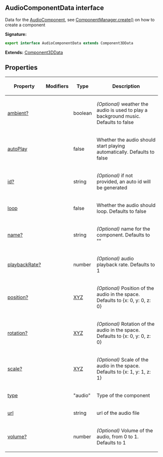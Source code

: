 
## AudioComponentData interface

Data for the [AudioComponent](/reference/audiocomponent.md)<!-- -->, see [ComponentManager.create()](/reference/componentmanager/create.md) on how to create a component

**Signature:**

```typescript
export interface AudioComponentData extends Component3DData 
```
**Extends:** [Component3DData](/reference/component3ddata.md)

## Properties

<table><thead><tr><th>

Property


</th><th>

Modifiers


</th><th>

Type


</th><th>

Description


</th></tr></thead>
<tbody><tr><td>

[ambient?](/reference/audiocomponentdata/ambient.md)


</td><td>


</td><td>

boolean


</td><td>

_(Optional)_ weather the audio is used to play a background music. Defaults to false


</td></tr>
<tr><td>

[autoPlay](/reference/audiocomponentdata/autoplay.md)


</td><td>


</td><td>

false


</td><td>

Whether the audio should start playing automatically. Defaults to false


</td></tr>
<tr><td>

[id?](/reference/audiocomponentdata/id.md)


</td><td>


</td><td>

string


</td><td>

_(Optional)_ if not provided, an auto id will be generated


</td></tr>
<tr><td>

[loop](/reference/audiocomponentdata/loop.md)


</td><td>


</td><td>

false


</td><td>

Whether the audio should loop. Defaults to false


</td></tr>
<tr><td>

[name?](/reference/audiocomponentdata/name.md)


</td><td>


</td><td>

string


</td><td>

_(Optional)_ name for the component. Defaults to ""


</td></tr>
<tr><td>

[playbackRate?](/reference/audiocomponentdata/playbackrate.md)


</td><td>


</td><td>

number


</td><td>

_(Optional)_ audio playback rate. Defaults to 1


</td></tr>
<tr><td>

[position?](/reference/audiocomponentdata/position.md)


</td><td>


</td><td>

[XYZ](/reference/xyz.md)


</td><td>

_(Optional)_ Position of the audio in the space. Defaults to {<!-- -->x: 0, y: 0, z: 0<!-- -->}


</td></tr>
<tr><td>

[rotation?](/reference/audiocomponentdata/rotation.md)


</td><td>


</td><td>

[XYZ](/reference/xyz.md)


</td><td>

_(Optional)_ Rotation of the audio in the space. Defaults to {<!-- -->x: 0, y: 0, z: 0<!-- -->}


</td></tr>
<tr><td>

[scale?](/reference/audiocomponentdata/scale.md)


</td><td>


</td><td>

[XYZ](/reference/xyz.md)


</td><td>

_(Optional)_ Scale of the audio in the space. Defaults to {<!-- -->x: 1, y: 1, z: 1<!-- -->}


</td></tr>
<tr><td>

[type](/reference/audiocomponentdata/type.md)


</td><td>


</td><td>

"audio"


</td><td>

Type of the component


</td></tr>
<tr><td>

[url](/reference/audiocomponentdata/url.md)


</td><td>


</td><td>

string


</td><td>

url of the audio file


</td></tr>
<tr><td>

[volume?](/reference/audiocomponentdata/volume.md)


</td><td>


</td><td>

number


</td><td>

_(Optional)_ Volume of the audio, from 0 to 1. Defaults to 1


</td></tr>
</tbody></table>
